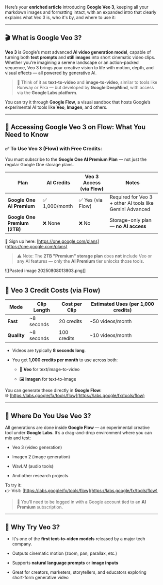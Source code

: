 Here’s your **enriched article** introducing **Google Veo 3**, keeping all your markdown images and formatting intact, with an expanded intro that clearly explains what Veo 3 is, who it's by, and where to use it:

---

## 🎬 What is Google Veo 3?

**Veo 3** is Google’s most advanced **AI video generation model**, capable of turning both **text prompts** and **still images** into short cinematic video clips. Whether you're imagining a serene landscape or an action-packed sequence, Veo 3 brings your creative vision to life with motion, depth, and visual effects — all powered by generative AI.

> 🧠 Think of it as **text-to-video** and **image-to-video**, similar to tools like Runway or Pika — but developed by **Google DeepMind**, with access via the **Google Labs platform**.

You can try it through **Google Flow**, a visual sandbox that hosts Google’s experimental AI tools like **Veo**, **Imagen**, and others.

---

## 🧠 Accessing Google Veo 3 on Flow: What You Need to Know

### ✅ To Use Veo 3 (Flow) with Free Credits:

You must subscribe to the **Google One AI Premium Plan** — not just the regular Google One storage plans.

|**Plan**|**AI Credits**|**Veo 3 Access (via Flow)**|**Notes**|
|---|---|---|---|
|**Google One AI Premium**|✅ 1,000/month|✅ Yes (via Flow)|Required for Veo 3 + other AI tools like Gemini Advanced|
|**Google One Premium (2TB)**|❌ None|❌ No|Storage-only plan — **no AI access**|

📌 Sign up here: [https://one.google.com/plans](https://one.google.com/plans)

> ⚠️ Note: The **2TB "Premium" storage plan** does **not** include Veo or any AI features — only the **AI Premium** tier unlocks those tools.

![[Pasted image 20250808013803.png]]

---

## 🎥 Veo 3 Credit Costs (via Flow)

|**Mode**|**Clip Length**|**Cost per Clip**|**Estimated Uses (per 1,000 credits)**|
|---|---|---|---|
|**Fast**|~8 seconds|20 credits|~50 videos/month|
|**Quality**|~8 seconds|100 credits|~10 videos/month|

- Videos are typically **8 seconds long**.
    
- You get **1,000 credits per month** to use across both:
    
    - 🎥 **Veo** for text/image-to-video
        
    - 🖼️ **Imagen** for text-to-image
        

You can generate these directly in **Google Flow**:  
🌐 [https://labs.google/fx/tools/flow](https://labs.google/fx/tools/flow)

---

## 🧪 Where Do You Use Veo 3?

All generations are done inside **Google Flow** — an experimental creative tool under **Google Labs**. It’s a drag-and-drop environment where you can mix and test:

- Veo 3 (video generation)
    
- Imagen 2 (image generation)
    
- WavLM (audio tools)
    
- And other research projects
    

To try it:  
👉 Visit: [https://labs.google/fx/tools/flow](https://labs.google/fx/tools/flow)

> 📍 You’ll need to be logged in with a Google account tied to an **AI Premium** subscription.

---

## 🚀 Why Try Veo 3?

- It's one of the **first text-to-video models** released by a major tech company.
    
- Outputs cinematic motion (zoom, pan, parallax, etc.)
    
- Supports **natural language prompts** or **image inputs**
    
- Great for creators, marketers, storytellers, and educators exploring short-form generative video
